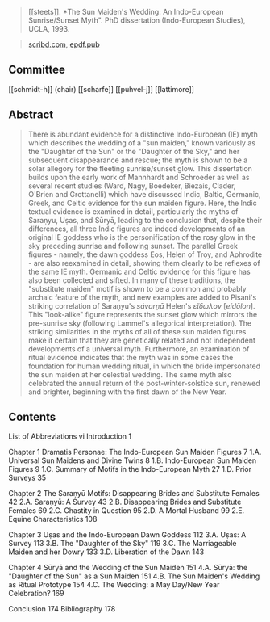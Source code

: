 > [[steets]]. *The Sun Maiden's Wedding: An Indo-European Sunrise/Sunset Myth". PhD dissertation (Indo-European Studies), UCLA, 1993.

> [scribd.com](https://www.scribd.com/document/371069117), [epdf.pub](https://epdf.pub/the-sun-maidens-wedding-an-indo-european-sunrise-sunset-myth-cheryl-steets.html)

## Committee
[[schmidt-h]] (chair)
[[scharfe]]
[[puhvel-j]]
[[lattimore]]
## Abstract
> There is abundant evidence for a distinctive Indo-European (IE) myth which describes the wedding of a "sun maiden," known variously as the "Daughter of the Sun" or the "Daughter of the Sky," and her subsequent disappearance and rescue; the myth is shown to be a solar allegory for the fleeting sunrise/sunset glow. This dissertation builds upon the early work of Mannhardt and Schroeder as well as several recent studies (Ward, Nagy, Boedeker, Biezais, Clader, O'Brien and Grottanelli) which have discussed Indic, Baltic, Germanic, Greek, and Celtic evidence for the sun maiden figure. Here, the Indic textual evidence is examined in detail, particularly the myths of Saraṇyu, Uṣas, and Sūryā, leading to the conclusion that, despite their differences, all three Indic figures are indeed developments of an original IE goddess who is the personification of the rosy glow in the sky preceding sunrise and following sunset. The parallel Greek figures - namely, the dawn goddess Eos, Helen of Troy, and Aphrodite - are also reexamined in detail, showing them clearly to be reflexes of the same IE myth. Germanic and Celtic evidence for this figure has also been collected and sifted. In many of these traditions, the "substitute maiden" motif is shown to be a common and probably archaic feature of the myth, and new examples are added to Pisani's striking correlation of Saraṇyu's *sávarṇā* Helen's _εἴδωλον_ [*eídōlon*]. This "look-alike" figure represents the sunset glow which mirrors the pre-sunrise sky (following Lammel's allegorical interpretation). The striking similarities in the myths of all of these sun maiden figures make it certain that they are genetically related and not independent developments of a universal myth. Furthermore, an examination of ritual evidence indicates that the myth was in some cases the foundation for human wedding ritual, in which the bride impersonated the sun maiden at her celestial wedding. The same myth also celebrated the annual return of the post-winter-solstice sun, renewed and brighter, beginning with the first dawn of the New Year.
## Contents
List of Abbreviations vi
Introduction 1

Chapter 1 Dramatis Personae: The Indo-European Sun Maiden Figures 7
1.A. Universal Sun Maidens and Divine Twins 8
1.B. Indo-European Sun Maiden Figures 9
1.C. Summary of Motifs in the Indo-European Myth 27
1.D. Prior Surveys 35

Chapter 2 The Saraṇyū Motifs: Disappearing Brides and Substitute Females 42
2.A. Saraṇyū: A Survey 43
2.B. Disappearing Brides and Substitute Females 69
2.C. Chastity in Question 95
2.D. A Mortal Husband 99
2.E. Equine Characteristics 108

Chapter 3 Uṣas and the Indo-European Dawn Goddess 112
3.A. Uṣas: A Survey 113
3.B. The "Daughter of the Sky" 119
3.C. The Marriageable Maiden and her Dowry 133
3.D. Liberation of the Dawn 143

Chapter 4 Sūryā and the Wedding of the Sun Maiden 151
4.A. Sūryā: the "Daughter of the Sun" as a Sun Maiden 151
4.B. The Sun Maiden's Wedding as Ritual Prototype 154
4.C. The Wedding: a May Day/New Year Celebration? 169

Conclusion 174
Bibliography 178